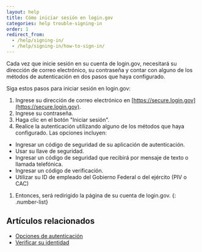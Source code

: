 ```yaml
---
layout: help
title: Cómo iniciar sesión en login.gov
categories: help trouble-signing-in
order: 1
redirect_from:
  - /help/signing-in/
  - /help/signing-in/how-to-sign-in/
---
```


Cada vez que inicie sesión en su cuenta de login.gov, necesitará su dirección de correo electrónico, su contraseña y contar con alguno de los métodos de autenticación en dos pasos que haya configurado.

Siga estos pasos para iniciar sesión en login.gov:

1. Ingrese su dirección de correo electrónico en [https://secure.login.gov](https://secure.login.gov).
1. Ingrese su contraseña.
1. Haga clic en el botón "Iniciar sesión".
1. Realice la autenticación utilizando alguno de los métodos que haya configurado. Las opciones incluyen:
  * Ingresar un código de seguridad de su aplicación de autenticación.
  * Usar su llave de seguridad.
  * Ingresar un código de seguridad que recibirá por mensaje de texto o llamada telefónica.
  * Ingresar un código de verificación.
  * Utilizar su ID de empleado del Gobierno Federal o del ejército (PIV o CAC)
1. Entonces, será redirigido la página de su cuenta de login.gov.
{: .number-list}

## Artículos relacionados
* [Opciones de autenticación](site.baseurl/help/get-started/authentication-options/)
* [Verificar su identidad](site.baseurl/help/verify-your-identity/how-to-verify-your-identity/)
